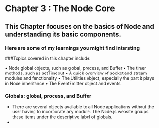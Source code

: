 # Chapter 3 : The Node Core

## This Chapter focuses on the basics of Node and understanding its basic components.

### Here are some of my learnings you might find intersting

###Topics covered in this chapter include:

• Node global objects, such as global, process, and Buffer
• The timer methods, such as setTimeout
• A quick overview of socket and stream modules and functionality
• The Utilities object, especially the part it plays in Node inheritance
• The EventEmitter object and events

### Globals: global, process, and Buffer

- There are several objects available to all Node applications without the user having to incorporate any module. The Node.js website groups these items under the descriptive label of globals.
- 